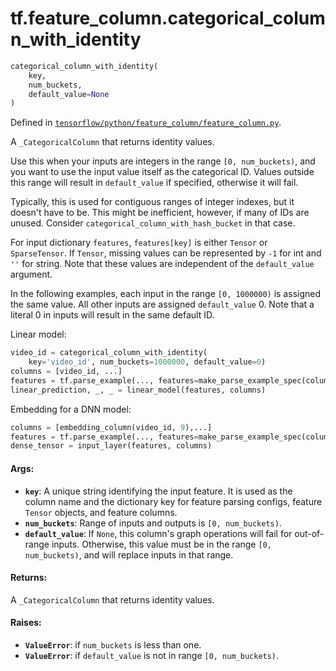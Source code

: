<div itemscope itemtype="http://developers.google.com/ReferenceObject">
<meta itemprop="name" content="tf.feature_column.categorical_column_with_identity" />
</div>

# tf.feature_column.categorical_column_with_identity

``` python
categorical_column_with_identity(
    key,
    num_buckets,
    default_value=None
)
```



Defined in [`tensorflow/python/feature_column/feature_column.py`](https://www.tensorflow.org/code/tensorflow/python/feature_column/feature_column.py).

A `_CategoricalColumn` that returns identity values.

Use this when your inputs are integers in the range `[0, num_buckets)`, and
you want to use the input value itself as the categorical ID. Values outside
this range will result in `default_value` if specified, otherwise it will
fail.

Typically, this is used for contiguous ranges of integer indexes, but
it doesn't have to be. This might be inefficient, however, if many of IDs
are unused. Consider `categorical_column_with_hash_bucket` in that case.

For input dictionary `features`, `features[key]` is either `Tensor` or
`SparseTensor`. If `Tensor`, missing values can be represented by `-1` for int
and `''` for string. Note that these values are independent of the
`default_value` argument.

In the following examples, each input in the range `[0, 1000000)` is assigned
the same value. All other inputs are assigned `default_value` 0. Note that a
literal 0 in inputs will result in the same default ID.

Linear model:

```python
video_id = categorical_column_with_identity(
    key='video_id', num_buckets=1000000, default_value=0)
columns = [video_id, ...]
features = tf.parse_example(..., features=make_parse_example_spec(columns))
linear_prediction, _, _ = linear_model(features, columns)
```

Embedding for a DNN model:

```python
columns = [embedding_column(video_id, 9),...]
features = tf.parse_example(..., features=make_parse_example_spec(columns))
dense_tensor = input_layer(features, columns)
```

#### Args:

* <b>`key`</b>: A unique string identifying the input feature. It is used as the
    column name and the dictionary key for feature parsing configs, feature
    `Tensor` objects, and feature columns.
* <b>`num_buckets`</b>: Range of inputs and outputs is `[0, num_buckets)`.
* <b>`default_value`</b>: If `None`, this column's graph operations will fail for
    out-of-range inputs. Otherwise, this value must be in the range
    `[0, num_buckets)`, and will replace inputs in that range.


#### Returns:

A `_CategoricalColumn` that returns identity values.


#### Raises:

* <b>`ValueError`</b>: if `num_buckets` is less than one.
* <b>`ValueError`</b>: if `default_value` is not in range `[0, num_buckets)`.
